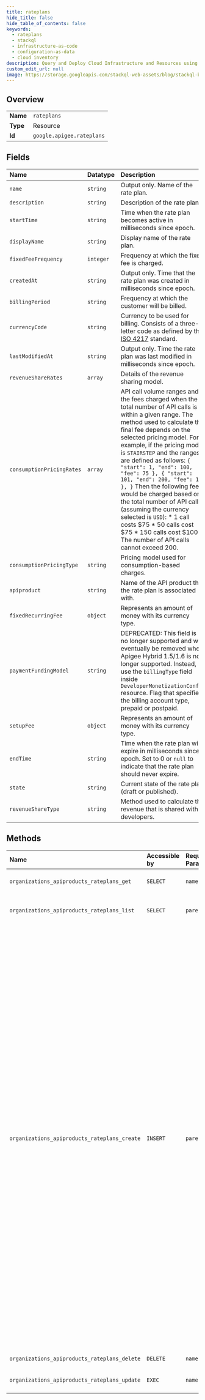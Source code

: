 ```yaml
---
title: rateplans
hide_title: false
hide_table_of_contents: false
keywords:
  - rateplans
  - stackql
  - infrastructure-as-code
  - configuration-as-data
  - cloud inventory
description: Query and Deploy Cloud Infrastructure and Resources using SQL
custom_edit_url: null
image: https://storage.googleapis.com/stackql-web-assets/blog/stackql-blog-post-featured-image.png
---
```

  
    

## Overview
<table><tbody>
<tr><td><b>Name</b></td><td><code>rateplans</code></td></tr>
<tr><td><b>Type</b></td><td>Resource</td></tr>
<tr><td><b>Id</b></td><td><code>google.apigee.rateplans</code></td></tr>
</tbody></table>

## Fields
| Name | Datatype | Description |
|:-----|:---------|:------------|
| `name` | `string` | Output only. Name of the rate plan. |
| `description` | `string` | Description of the rate plan. |
| `startTime` | `string` | Time when the rate plan becomes active in milliseconds since epoch. |
| `displayName` | `string` | Display name of the rate plan. |
| `fixedFeeFrequency` | `integer` | Frequency at which the fixed fee is charged. |
| `createdAt` | `string` | Output only. Time that the rate plan was created in milliseconds since epoch. |
| `billingPeriod` | `string` | Frequency at which the customer will be billed. |
| `currencyCode` | `string` | Currency to be used for billing. Consists of a three-letter code as defined by the [ISO 4217](https://en.wikipedia.org/wiki/ISO_4217) standard. |
| `lastModifiedAt` | `string` | Output only. Time the rate plan was last modified in milliseconds since epoch. |
| `revenueShareRates` | `array` | Details of the revenue sharing model. |
| `consumptionPricingRates` | `array` | API call volume ranges and the fees charged when the total number of API calls is within a given range. The method used to calculate the final fee depends on the selected pricing model. For example, if the pricing model is `STAIRSTEP` and the ranges are defined as follows: ``` { "start": 1, "end": 100, "fee": 75 }, { "start": 101, "end": 200, "fee": 100 }, } ``` Then the following fees would be charged based on the total number of API calls (assuming the currency selected is `USD`): * 1 call costs $75 * 50 calls cost $75 * 150 calls cost $100 The number of API calls cannot exceed 200. |
| `consumptionPricingType` | `string` | Pricing model used for consumption-based charges. |
| `apiproduct` | `string` | Name of the API product that the rate plan is associated with. |
| `fixedRecurringFee` | `object` | Represents an amount of money with its currency type. |
| `paymentFundingModel` | `string` | DEPRECATED: This field is no longer supported and will eventually be removed when Apigee Hybrid 1.5/1.6 is no longer supported. Instead, use the `billingType` field inside `DeveloperMonetizationConfig` resource. Flag that specifies the billing account type, prepaid or postpaid. |
| `setupFee` | `object` | Represents an amount of money with its currency type. |
| `endTime` | `string` | Time when the rate plan will expire in milliseconds since epoch. Set to 0 or `null` to indicate that the rate plan should never expire. |
| `state` | `string` | Current state of the rate plan (draft or published). |
| `revenueShareType` | `string` | Method used to calculate the revenue that is shared with developers. |
## Methods
| Name | Accessible by | Required Params | Description |
|:-----|:--------------|:----------------|:------------|
| `organizations_apiproducts_rateplans_get` | `SELECT` | `name` | Gets the details of a rate plan. |
| `organizations_apiproducts_rateplans_list` | `SELECT` | `parent` | Lists all the rate plans for an API product. |
| `organizations_apiproducts_rateplans_create` | `INSERT` | `parent` | Create a rate plan that is associated with an API product in an organization. Using rate plans, API product owners can monetize their API products by configuring one or more of the following: - Billing frequency - Initial setup fees for using an API product - Payment funding model (postpaid only) - Fixed recurring or consumption-based charges for using an API product - Revenue sharing with developer partners An API product can have multiple rate plans associated with it but *only one* rate plan can be active at any point of time. **Note: From the developer's perspective, they purchase API products not rate plans. |
| `organizations_apiproducts_rateplans_delete` | `DELETE` | `name` | Deletes a rate plan. |
| `organizations_apiproducts_rateplans_update` | `EXEC` | `name` | Updates an existing rate plan. |
